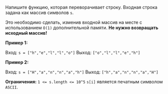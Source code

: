 ﻿Напишите функцию, которая переворачивает строку. Входная строка задана как массив символов `s`.

Это необходимо сделать, изменив входной массив на месте с использованием `O(1)` дополнительной памяти.
**Не нужно возвращать исходный массив!**

**Пример 1:**

Вход: `s = ["h","e","l","l","o"]`
Выход: `["o","l","l","e","h"]`

**Пример 2:**

Вход: `s = ["H","a","n","n","a","h"]`
Выход: `["h","a","n","n","a","H"]`

**Ограничения:**
`1 <= s.length <= 10^5`
`s[i]` является печатным символом `ASCII`.